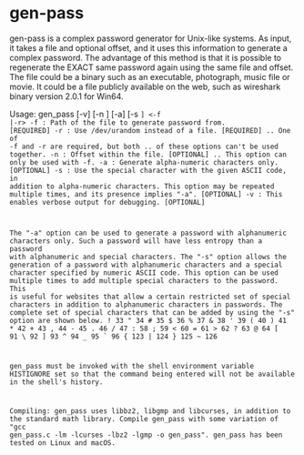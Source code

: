 # gen-pass
gen-pass is a complex password generator for Unix-like systems. As input, it takes a file and optional offset, and it uses this information to generate a complex password. The advantage of this method is that it is possible to regenerate the EXACT same password again using the same file and offset. The file could be a binary such as an executable, photograph, music file or movie. It could be a file publicly available on the web, such as wireshark binary version 2.0.1 for Win64.

Usage: gen_pass [-v] [-n <offset>] [-a] [-s <code>] <-f <file>|-r>
  -f : Path of the file to generate password from. [REQUIRED]
  -r : Use /dev/urandom instead of a file.         [REQUIRED]
         .. One of -f and -r are required, but both
         .. of these options can't be used together.
  -n : Offset within the file.                     [OPTIONAL]
         .. This option can only be used with -f.
  -a : Generate alpha-numeric characters only.     [OPTIONAL]
  -s : Use the special character with the given ASCII
       code, in addition to alpha-numeric characters.
       This option may be repeated multiple times, and
       its presence implies "-a".                  [OPTIONAL]
  -v : This enables verbose output for debugging.  [OPTIONAL]

The "-a" option can be used to generate a password with alphanumeric characters only. Such a password will have less entropy than a password with alphanumeric and special characters. The "-s" option allows the generation of a password with alphanumeric characters and a special character specified by numeric ASCII code. This option can be used multiple times to add multiple special characters to the password. This is useful for websites that allow a certain restricted set of special characters in addition to alphanumeric characters in passwords. The complete set of special characters that can be added by using the "-s" option are shown below.
! 33   " 34   # 35   $ 36   % 37   & 38   ' 39   ( 40   ) 41   * 42   + 43
, 44   - 45   . 46   / 47   : 58   ; 59   < 60   = 61   > 62   ? 63   @ 64
[ 91   \ 92   ] 93   ^ 94   _ 95   ` 96   { 123  | 124  } 125  ~ 126

gen_pass must be invoked with the shell environment variable HISTIGNORE set so that the command being entered will not be available in the shell's history.

Compiling: gen_pass uses libbz2, libgmp and libcurses, in addition to the standard math library. Compile gen_pass with some variation of "gcc gen_pass.c -lm -lcurses -lbz2 -lgmp -o gen_pass". gen_pass has been tested on Linux and macOS.

